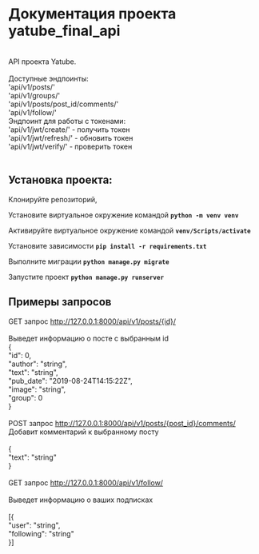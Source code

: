 # Документация проекта yatube_final_api
 <br>
 API проекта Yatube.<br>
 <br>
 Доступные эндпоинты: <br>
 'api/v1/posts/'<br>
 'api/v1/groups/'<br>
 'api/v1/posts/post_id/comments/'<br>
 'api/v1/follow/'<br>
 Эндпоинт для работы с токенами:<br>
 'api/v1/jwt/create/' - получить токен<br>
 'api/v1/jwt/refresh/' - обновить токен<br>
 'api/v1/jwt/verify/' - проверить токен<br>
 <br>
 
 ## Установка проекта: 
 Клонируйте репозиторий,
 
 Установите виртуальное окружение командой **```python -m venv venv```**
 
 Активируйте виртуальное окружение командой **```venv/Scripts/activate```**
 
 Установите зависимости **```pip install -r requirements.txt```**
 
 Выполните миграции **```python manage.py migrate```**
 
 Запустите проект **```python manage.py runserver```**
 
 ## **Примеры запросов**<br>
 GET запрос  http://127.0.0.1:8000/api/v1/posts/{id}/<br>
  <br>
  Выведет информацию о посте с выбранным id<br>
{<br>
 "id": 0,<br>
 "author": "string",<br>
 "text": "string",<br>
 "pub_date": "2019-08-24T14:15:22Z",<br>
 "image": "string",<br>
 "group": 0<br>
}<br>
 <br>
 POST запрос http://127.0.0.1:8000/api/v1/posts/{post_id}/comments/<br>
 Добавит комментарий к выбранному посту<br>
 <br>
{<br>
"text": "string"<br>
}<br>
<br>
GET запрос http://127.0.0.1:8000/api/v1/follow/<br>
<br>
Выведет информацию о ваших подписках<br>
<br>
[{<br>
"user": "string",<br>
"following": "string"<br>
}]<br>
<br>
 
